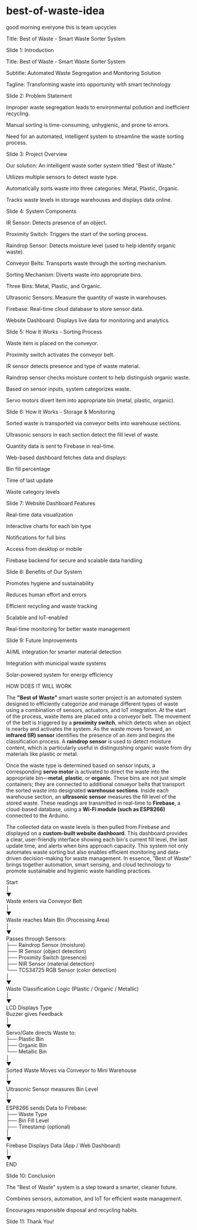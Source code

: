 # best-of-waste-idea

good morning everyone this is team upcyclex

Title: Best of Waste - Smart Waste Sorter System

Slide 1: Introduction

Title: Best of Waste - Smart Waste Sorter System

Subtitle: Automated Waste Segregation and Monitoring Solution

Tagline: Transforming waste into opportunity with smart technology

Slide 2: Problem Statement

Improper waste segregation leads to environmental pollution and inefficient recycling.

Manual sorting is time-consuming, unhygienic, and prone to errors.

Need for an automated, intelligent system to streamline the waste sorting process.

Slide 3: Project Overview

Our solution: An intelligent waste sorter system titled "Best of Waste."

Utilizes multiple sensors to detect waste type.

Automatically sorts waste into three categories: Metal, Plastic, Organic.

Tracks waste levels in storage warehouses and displays data online.

Slide 4: System Components

IR Sensor: Detects presence of an object.

Proximity Switch: Triggers the start of the sorting process.

Raindrop Sensor: Detects moisture level (used to help identify organic waste).

Conveyor Belts: Transports waste through the sorting mechanism.

Sorting Mechanism: Diverts waste into appropriate bins.

Three Bins: Metal, Plastic, and Organic.

Ultrasonic Sensors: Measure the quantity of waste in warehouses.

Firebase: Real-time cloud database to store sensor data.

Website Dashboard: Displays live data for monitoring and analytics.

Slide 5: How It Works - Sorting Process

Waste item is placed on the conveyor.

Proximity switch activates the conveyor belt.

IR sensor detects presence and type of waste material.

Raindrop sensor checks moisture content to help distinguish organic waste.

Based on sensor inputs, system categorizes waste.

Servo motors divert item into appropriate bin (metal, plastic, organic).

Slide 6: How It Works - Storage & Monitoring

Sorted waste is transported via conveyor belts into warehouse sections.

Ultrasonic sensors in each section detect the fill level of waste.

Quantity data is sent to Firebase in real-time.

Web-based dashboard fetches data and displays:

Bin fill percentage

Time of last update

Waste category levels

Slide 7: Website Dashboard Features

Real-time data visualization

Interactive charts for each bin type

Notifications for full bins

Access from desktop or mobile

Firebase backend for secure and scalable data handling

Slide 8: Benefits of Our System

Promotes hygiene and sustainability

Reduces human effort and errors

Efficient recycling and waste tracking

Scalable and IoT-enabled

Real-time monitoring for better waste management

Slide 9: Future Improvements

AI/ML integration for smarter material detection

Integration with municipal waste systems

Solar-powered system for energy efficiency


HOW DOES IT WILL WORK 

The **"Best of Waste"** smart waste sorter project is an automated system designed to efficiently categorize and manage different types of waste using a combination of sensors, actuators, and IoT integration. At the start of the process, waste items are placed onto a conveyor belt. The movement of the belt is triggered by a **proximity switch**, which detects when an object is nearby and activates the system. As the waste moves forward, an **infrared (IR) sensor** identifies the presence of an item and begins the classification process. A **raindrop sensor** is used to detect moisture content, which is particularly useful in distinguishing organic waste from dry materials like plastic or metal.

Once the waste type is determined based on sensor inputs, a corresponding **servo motor** is activated to direct the waste into the appropriate bin—**metal**, **plastic**, or **organic**. These bins are not just simple containers; they are connected to additional conveyor belts that transport the sorted waste into designated **warehouse sections**. Inside each warehouse section, an **ultrasonic sensor** measures the fill level of the stored waste. These readings are transmitted in real-time to **Firebase**, a cloud-based database, using a **Wi-Fi module (such as ESP8266)** connected to the Arduino.

The collected data on waste levels is then pulled from Firebase and displayed on a **custom-built website dashboard**. This dashboard provides a clear, user-friendly interface showing each bin's current fill level, the last update time, and alerts when bins approach capacity. This system not only automates waste sorting but also enables efficient monitoring and data-driven decision-making for waste management. In essence, "Best of Waste" brings together automation, smart sensing, and cloud technology to promote sustainable and hygienic waste handling practices.



Start                                                                                                                                                                                                                                                  
  │                                                                                                                                                                                                                                                  
  ▼                                                                                                                                                                                                                                                  
Waste enters via Conveyor Belt                                                                                                                                                                                                                                                  
  │                                                                                                                                                                                                                                                  
  ▼                                                                                                                                                                                                                                                  
Waste reaches Main Bin (Processing Area)                                                                                                                                                                                                                                                  
  │                                                                                                                                                                                                                                                  
  ▼                                                                                                                                                                                                                                                                                                                                                                           
Passes through Sensors:                                                                                                                                                                                                                                                  
  ├── Raindrop Sensor (moisture)                                                                                                                                                                                                                                                                                                                                                                           
  ├── IR Sensor (object detection)                                                                                                                                                                                                                                                                                                                                                                           
  ├── Proximity Switch (presence)                                                                                                                                                                                                                                                                                                                                                                           
  ├── NIR Sensor (material detection)                                                                                                                                                                                                                                                                                                                                                                           
  └── TCS34725 RGB Sensor (color detection)                                                                                                                                                                                                                                                                                                                                                                               
  │                                                                                                                                                                                                                                                  
  ▼                                                                                                                                                                                                                                                  
Waste Classification Logic (Plastic / Organic / Metallic)                                                                                                                                                                                                                                                                                                                                                                                            
  │                                                                                                                                                                                                                                                  
  ▼                                                                                                                                                                                                                                                  
LCD Displays Type                                                                                                                                                                                                                                                  
Buzzer gives Feedback                                                                                                                                                                                                                                                  
  │                                                                                                                                                                                                                                                  
  ▼                                                                                                                                                                                                                                                  
Servo/Gate directs Waste to:                                                                                                                                                                                                                                                  
  ├── Plastic Bin                                                                                                                                                                                                                                                  
  ├── Organic Bin                                                                                                                                                                                                                                                  
  └── Metallic Bin                                                                                                                                                                                                                                                  
  │                                                                                                                                                                                                                                                  
  ▼                                                                                                                                                                                                                                                  
Sorted Waste Moves via Conveyor to Mini Warehouse                                                                                                                                                                                                                                                  
  │                                                                                                                                                                                                                                                  
  ▼                                                                                                                                                                                                                                                  
Ultrasonic Sensor measures Bin Level                                                                                                                                                                                                                                                  
  │                                                                                                                                                                                                                                                  
  ▼                                                                                                                                                                                                                                                  
ESP8266 sends Data to Firebase:                                                                                                                                                                                                                                                  
  ├── Waste Type                                                                                                                                                                                                                                                  
  ├── Bin Fill Level                                                                                                                                                                                                                                                  
  ├── Timestamp (optional)                                                                                                                                                                                                                                                  
  │                                                                                                                                                                                                                                                  
  ▼                                                                                                                                                                                                                                                  
Firebase Displays Data (App / Web Dashboard)                                                                                                                                                                                                                                                  
  │                                                                                                                                                                                                                                                  
  ▼                                                                                                                                                                                                                                                  
END                                                                                                                                                                                                                                                  




Slide 10: Conclusion

The "Best of Waste" system is a step toward a smarter, cleaner future.

Combines sensors, automation, and IoT for efficient waste management.

Encourages responsible disposal and recycling habits.

Slide 11: Thank You!
